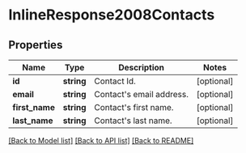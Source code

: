 # InlineResponse2008Contacts

## Properties
Name | Type | Description | Notes
------------ | ------------- | ------------- | -------------
**id** | **string** | Contact Id. | [optional] 
**email** | **string** | Contact&#39;s email address. | [optional] 
**first_name** | **string** | Contact&#39;s first name. | [optional] 
**last_name** | **string** | Contact&#39;s last name. | [optional] 

[[Back to Model list]](../README.md#documentation-for-models) [[Back to API list]](../README.md#documentation-for-api-endpoints) [[Back to README]](../README.md)


